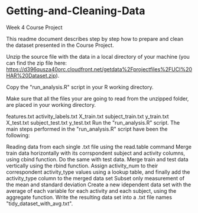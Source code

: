# Getting-and-Cleaning-Data
Week 4 Course Project

This readme document describes step by step how to prepare and clean the dataset presented in the Course Project.

Unzip the source file with the data in a local directory of your machine (you can find the zip file here: https://d396qusza40orc.cloudfront.net/getdata%2Fprojectfiles%2FUCI%20HAR%20Dataset.zip).

Copy the "run_analysis.R" script in your R working directory.

Make sure that all the files your are going to read from the unzipped folder, are placed in your working directory.

features.txt
activity_labels.txt
X_train.txt
subject_train.txt
y_train.txt
X_test.txt
subject_test.txt
y_test.txt
Run the "run_analysis.R" script.
The main steps performed in the "run_analysis.R" script have been the following:

Reading data from each single .txt file using the read.table command
Merge train data horizontally with its corrspondent subject and activity columns, using cbind function. Do the same with test data.
Merge train and test data vertically using the rbind function.
Assign activity_num to their correspondent activity_type values using a lookup table, and finally add the activity_type column to the merged data set
Subset only measurement of the mean and standard deviation
Create a new idependent data set with the average of each variable for each activity and each subject, using the aggregate function.
Write the resulting data set into a .txt file names "tidy_dataset_with_avg.txt".
